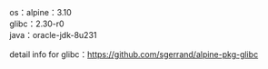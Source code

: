 os：alpine：3.10<br/>
glibc：2.30-r0<br/>
java：oracle-jdk-8u231<br/>

detail info for glibc：https://github.com/sgerrand/alpine-pkg-glibc
